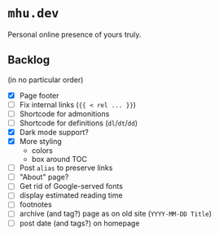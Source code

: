 # `mhu.dev`

Personal online presence of yours truly.

## Backlog

(in no particular order)

- [x] Page footer
- [ ] Fix internal links (`{{ < rel ... }}`)
- [ ] Shortcode for admonitions
- [ ] Shortcode for definitions (`dl`/`dt`/`dd`)
- [x] Dark mode support?
- [x] More styling
    - colors
    - box around TOC
- [ ] Post `alias` to preserve links
- [ ] "About" page?
- [ ] Get rid of Google-served fonts
- [ ] display estimated reading time
- [ ] footnotes
- [ ] archive (and tag?) page as on old site (`YYYY-MM-DD Title`)
- [ ] post date (and tags?) on homepage
